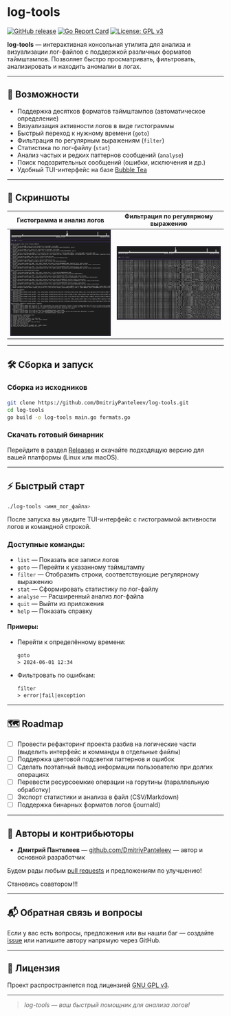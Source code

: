 # log-tools

[![GitHub release](https://img.shields.io/github/v/release/DmitriyPanteleev/log-tools)](https://github.com/DmitriyPanteleev/log-tools/releases)
[![Go Report Card](https://goreportcard.com/badge/github.com/DmitriyPanteleev/log-tools)](https://goreportcard.com/report/github.com/DmitriyPanteleev/log-tools)
[![License: GPL v3](https://img.shields.io/badge/License-GPLv3-blue.svg)](LICENSE)

**log-tools** — интерактивная консольная утилита для анализа и визуализации лог-файлов с поддержкой различных форматов таймштампов. Позволяет быстро просматривать, фильтровать, анализировать и находить аномалии в логах.

---

## 🚀 Возможности

- Поддержка десятков форматов таймштампов (автоматическое определение)
- Визуализация активности логов в виде гистограммы
- Быстрый переход к нужному времени (`goto`)
- Фильтрация по регулярным выражениям (`filter`)
- Статистика по лог-файлу (`stat`)
- Анализ частых и редких паттернов сообщений (`analyse`)
- Поиск подозрительных сообщений (ошибки, исключения и др.)
- Удобный TUI-интерфейс на базе [Bubble Tea](https://github.com/charmbracelet/bubbletea)

---

## 📸 Скриншоты

| Гистограмма и анализ логов | Фильтрация по регулярному выражению |
|-----------------------------|-------------------------------------|
| ![](./screenshots/screenshot-v1-analyse.png) | ![](./screenshots/screenshot-v1-list-filter.png) |

---

## 🛠️ Сборка и запуск

### Сборка из исходников

```sh
git clone https://github.com/DmitriyPanteleev/log-tools.git
cd log-tools
go build -o log-tools main.go formats.go
```

### Скачать готовый бинарник

Перейдите в раздел [Releases](https://github.com/DmitriyPanteleev/log-tools/releases) и скачайте подходящую версию для вашей платформы (Linux или macOS).

---

## ⚡ Быстрый старт

```sh
./log-tools <имя_лог_файла>
```

После запуска вы увидите TUI-интерфейс с гистограммой активности логов и командной строкой.

### Доступные команды:

- `list` — Показать все записи логов
- `goto` — Перейти к указанному таймштампу
- `filter` — Отобразить строки, соответствующие регулярному выражению
- `stat` — Сформировать статистику по лог-файлу
- `analyse` — Расширенный анализ лог-файла
- `quit` — Выйти из приложения
- `help` — Показать справку

#### Примеры:

- Перейти к определённому времени:
  ```
  goto
  > 2024-06-01 12:34
  ```
- Фильтровать по ошибкам:
  ```
  filter
  > error|fail|exception
  ```

---

## 🗺️ Roadmap

- [ ] Провести рефакторинг проекта разбив на логические части (выделить интерфейс и комманды в отдельные файлы)
- [ ] Поддержка цветовой подсветки паттернов и ошибок
- [ ] Сделать поэтапный вывод информации пользователю при долгих операциях
- [ ] Перевести ресурсоемкие операции на горутины (параллельную обработку)
- [ ] Экспорт статистики и анализа в файл (CSV/Markdown)
- [ ] Поддержка бинарных форматов логов (journald)

---

## 👥 Авторы и контрибьюторы

- **Дмитрий Пантелеев** — [github.com/DmitriyPanteleev](https://github.com/DmitriyPanteleev) — автор и основной разработчик

Будем рады любым [pull requests](https://github.com/DmitriyPanteleev/log-tools/pulls) и предложениям по улучшению!

Становись соавтором!!!

---

## 📬 Обратная связь и вопросы

Если у вас есть вопросы, предложения или вы нашли баг — создайте [issue](https://github.com/DmitriyPanteleev/log-tools/issues) или напишите автору напрямую через GitHub.

---

## 📄 Лицензия

Проект распространяется под лицензией [GNU GPL v3](LICENSE).

---

> _log-tools — ваш быстрый помощник для анализа логов!_